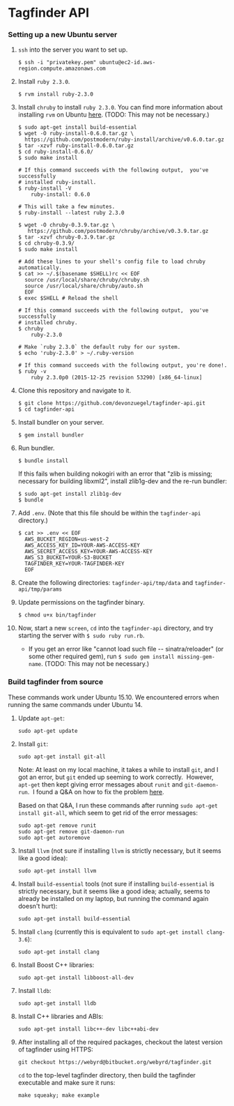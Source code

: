 # Tagfinder API

### Setting up a new Ubuntu server

1. `ssh` into the server you want to set up.

    ```
    $ ssh -i "privatekey.pem" ubuntu@ec2-id.aws-region.compute.amazonaws.com
    ```

1. Install `ruby 2.3.0`. 

    ```
    $ rvm install ruby-2.3.0
    ```

1. Install `chruby` to install `ruby 2.3.0`. You can find more information about installing `rvm` on Ubuntu [here](http://ryanbigg.com/2014/10/ubuntu-ruby-ruby-install-chruby-and-you/). (TODO: This may not be necessary.)

    ```shell
    $ sudo apt-get install build-essential
    $ wget -O ruby-install-0.6.0.tar.gz \
      https://github.com/postmodern/ruby-install/archive/v0.6.0.tar.gz
    $ tar -xzvf ruby-install-0.6.0.tar.gz
    $ cd ruby-install-0.6.0/
    $ sudo make install
    
    # If this command succeeds with the following output,  you've successfully 
    # installed ruby-install.
    $ ruby-install -V 
        ruby-install: 0.6.0
    
    # This will take a few minutes.
    $ ruby-install --latest ruby 2.3.0
    
    $ wget -O chruby-0.3.9.tar.gz \
       https://github.com/postmodern/chruby/archive/v0.3.9.tar.gz
    $ tar -xzvf chruby-0.3.9.tar.gz
    $ cd chruby-0.3.9/
    $ sudo make install

    # Add these lines to your shell's config file to load chruby automatically.
    $ cat >> ~/.$(basename $SHELL)rc << EOF
      source /usr/local/share/chruby/chruby.sh
      source /usr/local/share/chruby/auto.sh
      EOF
    $ exec $SHELL # Reload the shell

    # If this command succeeds with the following output,  you've successfully 
    # installed chruby.
    $ chruby
        ruby-2.3.0
    
    # Make `ruby 2.3.0` the default ruby for our system.
    $ echo 'ruby-2.3.0' > ~/.ruby-version

    # If this command succeeds with the following output, you're done!.
    $ ruby -v
        ruby 2.3.0p0 (2015-12-25 revision 53290) [x86_64-linux]
    ```

1. Clone this repository and navigate to it.

    ```shell
    $ git clone https://github.com/devonzuegel/tagfinder-api.git
    $ cd tagfinder-api
    ```

1. Install bundler on your server.

    ```shell
    $ gem install bundler
    ```

1. Run bundler.

    ```shell
    $ bundle install
    ```

    If this fails when building nokogiri with an error that "zlib is missing; necessary for building libxml2", install zlib1g-dev and the re-run bundler:

    ```
    $ sudo apt-get install zlib1g-dev
    $ bundle
    ```

1. Add `.env`. (Note that this file should be within the `tagfinder-api` directory.)
    
    ```shell
    $ cat >> .env << EOF
      AWS_BUCKET_REGION=us-west-2
      AWS_ACCESS_KEY_ID=YOUR-AWS-ACCESS-KEY
      AWS_SECRET_ACCESS_KEY=YOUR-AWS-ACCESS-KEY
      AWS_S3_BUCKET=YOUR-S3-BUCKET
      TAGFINDER_KEY=YOUR-TAGFINDER-KEY
      EOF
    ```

1. Create the following directories: `tagfinder-api/tmp/data` and `tagfinder-api/tmp/params` 

1. Update permissions on the tagfinder binary.

    ```
    $ chmod u+x bin/tagfinder
    ```

1. Now, start a new `screen`, `cd` into the `tagfinder-api` directory, and try starting the server with `$ sudo ruby run.rb`.
    - If you get an error like "cannot load such file -- sinatra/reloader" (or some other required gem), run `$ sudo gem install missing-gem-name`. (TODO: This may not be necessary.)


### Build tagfinder from source

These commands work under Ubuntu 15.10. We encountered errors when running the same commands under Ubuntu 14.

1. Update `apt-get`:

    ```
    sudo apt-get update
    ```

1. Install `git`:

    ```
    sudo apt-get install git-all
    ```

    Note: At least on my local machine, it takes a while to install `git`, and I got an error, but `git` ended up seeming to work correctly.  However, `apt-get` then kept giving error messages about `runit` and `git-daemon-run`.  I found a Q&A on how to fix the problem [here](http://askubuntu.com/questions/631615/problems-with-git-all-and-15-04). 

    Based on that Q&A, I run these commands after running `sudo apt-get install git-all`, which seem to get rid of the error messages:

    ```
    sudo apt-get remove runit
    sudo apt-get remove git-daemon-run
    sudo apt-get autoremove
    ```

1. Install `llvm` (not sure if installing `llvm` is strictly necessary, but it seems like a good idea):

    ```
    sudo apt-get install llvm
    ```

1. Install `build-essential` tools (not sure if installing `build-essential` is strictly necessary, but it seems like a good idea; actually, seems to already be installed on my laptop, but running the command again doesn't hurt):

    ```
    sudo apt-get install build-essential
    ```

1. Install `clang` (currently this is equivalent to `sudo apt-get install clang-3.6`):

    ```
    sudo apt-get install clang
    ```

1. Install Boost C++ libraries:

    ```
    sudo apt-get install libboost-all-dev
    ```

1. Install `lldb`:

    ```
    sudo apt-get install lldb
    ```

1. Install C++ libraries and ABIs:

    ```
    sudo apt-get install libc++-dev libc++abi-dev
    ```

1. After installing all of the required packages, checkout the latest version of tagfinder using HTTPS:

    `git checkout https://webyrd@bitbucket.org/webyrd/tagfinder.git`

    `cd` to the top-level tagfinder directory, then build the tagfinder executable and make sure it runs:

    `make squeaky; make example`


